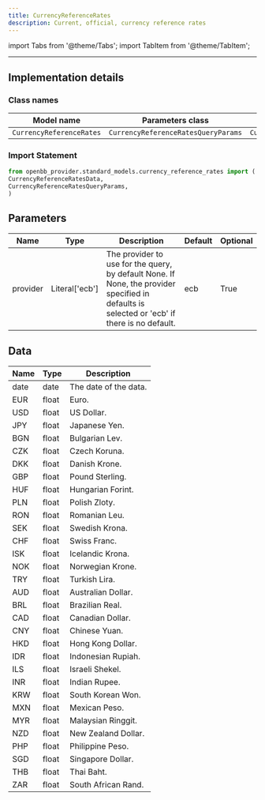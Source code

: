```yaml
---
title: CurrencyReferenceRates
description: Current, official, currency reference rates
---
```


<!-- markdownlint-disable MD012 MD031 MD033 -->

import Tabs from '@theme/Tabs';
import TabItem from '@theme/TabItem';

---

## Implementation details

### Class names

| Model name | Parameters class | Data class |
| ---------- | ---------------- | ---------- |
| `CurrencyReferenceRates` | `CurrencyReferenceRatesQueryParams` | `CurrencyReferenceRatesData` |

### Import Statement

```python
from openbb_provider.standard_models.currency_reference_rates import (
CurrencyReferenceRatesData,
CurrencyReferenceRatesQueryParams,
)
```

## Parameters

<Tabs>
<TabItem value="standard" label="Standard">

| Name | Type | Description | Default | Optional |
| ---- | ---- | ----------- | ------- | -------- |
| provider | Literal['ecb'] | The provider to use for the query, by default None. If None, the provider specified in defaults is selected or 'ecb' if there is no default. | ecb | True |
</TabItem>

</Tabs>

## Data

<Tabs>
<TabItem value="standard" label="Standard">

| Name | Type | Description |
| ---- | ---- | ----------- |
| date | date | The date of the data. |
| EUR | float | Euro. |
| USD | float | US Dollar. |
| JPY | float | Japanese Yen. |
| BGN | float | Bulgarian Lev. |
| CZK | float | Czech Koruna. |
| DKK | float | Danish Krone. |
| GBP | float | Pound Sterling. |
| HUF | float | Hungarian Forint. |
| PLN | float | Polish Zloty. |
| RON | float | Romanian Leu. |
| SEK | float | Swedish Krona. |
| CHF | float | Swiss Franc. |
| ISK | float | Icelandic Krona. |
| NOK | float | Norwegian Krone. |
| TRY | float | Turkish Lira. |
| AUD | float | Australian Dollar. |
| BRL | float | Brazilian Real. |
| CAD | float | Canadian Dollar. |
| CNY | float | Chinese Yuan. |
| HKD | float | Hong Kong Dollar. |
| IDR | float | Indonesian Rupiah. |
| ILS | float | Israeli Shekel. |
| INR | float | Indian Rupee. |
| KRW | float | South Korean Won. |
| MXN | float | Mexican Peso. |
| MYR | float | Malaysian Ringgit. |
| NZD | float | New Zealand Dollar. |
| PHP | float | Philippine Peso. |
| SGD | float | Singapore Dollar. |
| THB | float | Thai Baht. |
| ZAR | float | South African Rand. |
</TabItem>

</Tabs>

